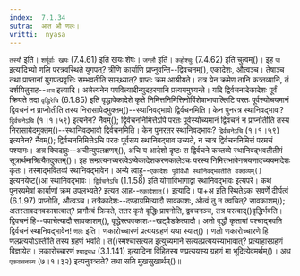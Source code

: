 ```yaml
---
index:  7.1.34
sutra:  आत औ णलः।
vritti:  nyasa
---
```


`तस्यौ` इति। `शर्पूर्वाः खयः` (7.4.61) इति खयः शेषः। `जग्लौ` इति। `कहोश्चुः` (7.4.62) इति चुत्वम्()। 
इह `पा` इत्यादिभ्यो णलि परत्रवस्थिते युगपत्? त्रीणि कार्याणि प्राप्नुवन्ति--द्विवचनम्(), एकादेशः, औत्वञ्च। तेषाञ्च तथा प्राप्तानां युगपत्प्रवृत्तिः सम्भवतीति सामथ्र्यात्? प्राप्तः क्रम आश्रीयते। तत्र येन क्रमेण तानि कत्र्तव्यानि, तं दर्शयितुमाह--`अत्र` इत्यादि। अत्रेत्यनेन पपवित्यादीन्युदहरणानि प्रत्ययमुश्यन्ते। यदि द्विर्वचनादेकादेशः पूर्वं क्रियते तदा `वृद्धिरेचि` (6.1.85) इति वृद्धावेकादेशे कृते निमित्तनिमित्तिनोविंशेषाभावाल्लिटि परतः पूर्वस्योचयमानं द्विवचनं न प्राप्नोतीति तस्य निरासायेदमुक्तम्()--स्थानिवद्भावो द्विर्वचनमिति। केन पुनरत्र स्थानिवद्भावः? `द्विर्वचनेऽचि` (१।१।५९) इत्यनेन? नैवम्(); द्विर्वचननिमित्तेऽपि परतः पूर्वस्योच्यमानं द्विवचनं न प्राप्नोतीति तस्य निरासायेदमुक्तम्()--स्थानिवद्भावो द्विर्वचनमिति। केन पुनरतर स्थानिवद्भावः? `द्विर्वचनेऽचि` (१।१।५९) इत्यनेन? नैवम्(); द्विर्वचननिमित्तेऽचि परतः पूर्वसय स्थानिवद्भाव उच्यते, न चात्र द्विर्वचननिमित्तं परमचं पश्यामः। 
अत्र क्चिदाहुः--अचीत्युपलक्षणम्(), अचि य आदेशो दृष्टः स द्विर्वचने कत्र्तव्ये स्थानिवद्भवतीतीमं सूत्रार्थमाश्रित्यैतदुक्तम्()। इह सम्प्रत्यनच्परत्वेऽप्येकादेशकरणकालेऽचः परस्य निमित्तभावेनश्रयणादच्ययमादेशः कृतः। तस्माद्भवितव्यं स्थानिवद्भावेन। 
अन्ये त्वाहु--`एकादेशः पूर्वविधौ स्थानिवद्भवतीति वक्तव्यम्()` इत्यनयेष्ट()आ स्थानिवद्भावः। 
`द्विर्वचनेऽचि` (1.1.58) इति योगाविभागाद्वा स्थानिवद्भावः इत्यपरे। 
कथं पुनरयमेषां कार्याणां क्रम उपलभ्यते? इत्यत आह--`एकादेशात्()` इत्यादि। पा+अ इति स्थितेऽकः सवर्णे दीर्घत्वं (6.1.97) प्राप्नोति, औत्वञ्च। तत्रैकादेशः--दण्डाग्रमित्यादौ सावकाशः, औत्वं तु न क्वचित्? सावकाशम्(); अतस्तावदनवकाशत्वात्? प्रागौत्वं क्रियते, ततर कृते वृद्धिः प्रापनोति, द्ववचनञ्च, तत्र परत्वाद्()वृद्धिर्भवति। द्विवचनं हि--पपाचेत्यादौ सावकाशम्(), वृद्धेस्त्ववकाशः--खट्वैडकेत्यादौ। अतो वृद्धौ कृतायां पश्चाद्भवति द्विर्वचनं स्थानिवद्भावेन!
`णलः` इति। णकारोच्चारणं प्रत्ययग्रहणं यथा स्यात्()। णलो णकारोच्चारणे हि णल्प्रत्ययोऽस्तीति तस्य ग्रहणं भवति। त()स्मश्चासत्यल इत्युच्यमाने सत्यल्प्रत्ययस्याभावात्? प्रत्याहारग्रहणं विज्ञायेत। 
लकारोच्चारणं `श्याद्व्यध` (3.1.141) इत्यादिना विहितस्य णप्रत्ययस्य ग्रहणं मा भूदित्येवमर्थम्()। अथ `एकवचनस्य` (७।१।३२) इत्यनुवत्र्तते? तथा सति मुखसुखार्थम्()॥
